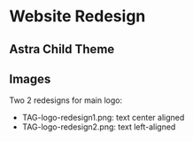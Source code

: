 # Website Redesign

## Astra Child Theme

## Images

Two 2 redesigns for main logo:
- TAG-logo-redesign1.png: text center aligned
- TAG-logo-redesign2.png: text left-aligned
